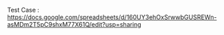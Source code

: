 Test Case : https://docs.google.com/spreadsheets/d/160UY3ehOxSrwwbGUSREWn-asMDm2T5pC9shxM77X61Q/edit?usp=sharing
